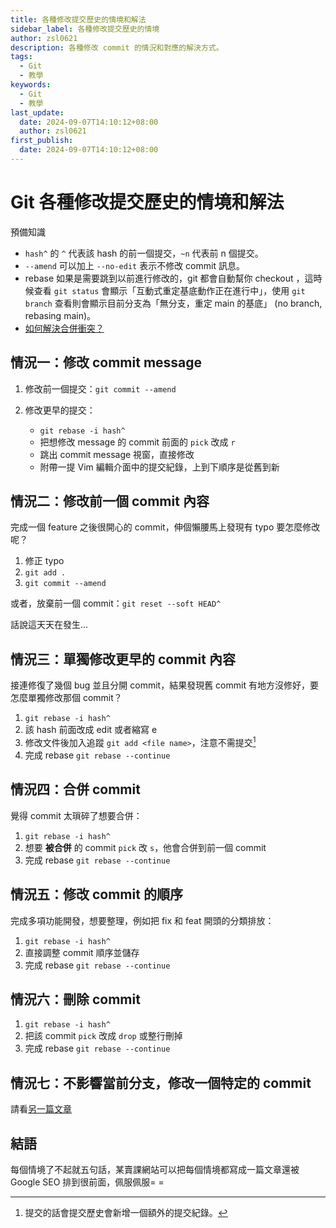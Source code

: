 ```yaml
---
title: 各種修改提交歷史的情境和解法
sidebar_label: 各種修改提交歷史的情境
author: zsl0621
description: 各種修改 commit 的情況和對應的解決方式。
tags:
  - Git
  - 教學
keywords:
  - Git
  - 教學
last_update:
  date: 2024-09-07T14:10:12+08:00
  author: zsl0621
first_publish:
  date: 2024-09-07T14:10:12+08:00
---
```


# Git 各種修改提交歷史的情境和解法

預備知識

- `hash^` 的 `^` 代表該 hash 的前一個提交，`~n` 代表前 n 個提交。
- `--amend` 可以加上 `--no-edit` 表示不修改 commit 訊息。
- rebase 如果是需要跳到以前進行修改的，git 都會自動幫你 checkout ，這時候查看 `git status` 會顯示「互動式重定基底動作正在進行中」，使用 `git branch` 查看則會顯示目前分支為「無分支，重定 main 的基底」 (no branch, rebasing main)。
- [如何解決合併衝突？](../preliminaries/keyword#進階)

## 情況一：修改 commit message

1. 修改前一個提交：`git commit --amend`

2. 修改更早的提交：
   - `git rebase -i hash^`
   - 把想修改 message 的 commit 前面的 `pick` 改成 `r`
   - 跳出 commit message 視窗，直接修改
   - 附帶一提 Vim 編輯介面中的提交紀錄，上到下順序是從舊到新

## 情況二：修改前一個 commit 內容

完成一個 feature 之後很開心的 commit，伸個懶腰馬上發現有 typo 要怎麼修改呢？

1. 修正 typo
2. `git add .`
3. `git commit --amend`

或者，放棄前一個 commit：`git reset --soft HEAD^`

話說這天天在發生...

## 情況三：單獨修改更早的 commit 內容

接連修復了幾個 bug 並且分開 commit，結果發現舊 commit 有地方沒修好，要怎麼單獨修改那個 commit？

1. `git rebase -i hash^`
2. 該 hash 前面改成 edit 或者縮寫 e
3. 修改文件後加入追蹤 `git add <file name>`，注意不需提交[^rebase-commit]
4. 完成 rebase `git rebase --continue`

[^rebase-commit]: 提交的話會提交歷史會新增一個額外的提交紀錄。

## 情況四：合併 commit

覺得 commit 太瑣碎了想要合併：

1. `git rebase -i hash^`
2. 想要 **被合併** 的 commit `pick` 改 `s`，他會合併到前一個 commit
3. 完成 rebase `git rebase --continue`

## 情況五：修改 commit 的順序

完成多項功能開發，想要整理，例如把 fix 和 feat 開頭的分類排放：

1. `git rebase -i hash^`
2. 直接調整 commit 順序並儲存
3. 完成 rebase `git rebase --continue`

## 情況六：刪除 commit

1. `git rebase -i hash^`
2. 把該 commit `pick` 改成 `drop` 或整行刪掉
3. 完成 rebase `git rebase --continue`

## 情況七：不影響當前分支，修改一個特定的 commit

請看[另一篇文章](./flashback-commit)

## 結語

每個情境了不起就五句話，某賣課網站可以把每個情境都寫成一篇文章還被 Google SEO 排到很前面，佩服佩服= =
